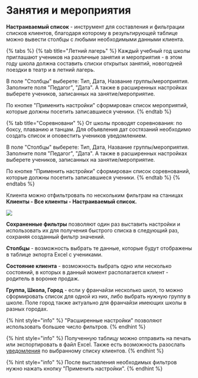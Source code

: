 # Занятия и мероприятия

**Настраиваемый список** - инструмент для составления и фильтрации списков клиентов, благодаря которому в результирующей таблице можно вывести столбцы с любыми необходимыми данными клиента.&#x20;

{% tabs %}
{% tab title="Летний лагерь" %}
Каждый учебный год школы приглашают учеников на различные занятия и мероприятия - в этом году школа должна составить списки открытых занятий, новогодней поездки в театр и в летний лагерь.

В поле "Столбцы" выберете: Тип, Дата, Название группы/мероприятия. Заполните поля "Педагог", "Дата". А также в расширенных настройках выберете учеников, записанных на занятие/мероприятие.

По кнопке  "Применить настройки" сформирован список мероприятий, которые должны посетить записавшиеся ученики.
{% endtab %}

{% tab title="Соревновани" %}
От школы проводят соревнования: по боксу, плаванию и танцам. Для объявления дат состязаний необходимо создать список и оповестить учеников уведомлением.

В поле "Столбцы" выберете: Тип, Дата, Название группы/мероприятия. Заполните поля "Педагог", "Дата". А также в расширенных настройках выберете учеников, записанных на занятие/мероприятие.

По кнопке  "Применить настройки" сформирован список соревнований, которые должны посетить записавшиеся ученики.
{% endtab %}
{% endtabs %}

Клиента можно отфильтровать по нескольким фильтрам на станицах **Клиенты - Все клиенты - Настраиваемый список.**

![](../../.gitbook/assets/Screenshot\_297.png)



**Сохраненные фильтры** позволяют один раз выставить настройки и использовать их для получения быстрого списка в следующий раз, сохраняя созданный фильтр значений.



**Столбцы** - возможность выбрать те данные, которые будут отображены в таблице экпорта Excel с учениками.

**Состояние клиента** - возможность выбрать одно или несколько состояний, в которых в данный момент располагается клиент - родитель в воронке продаж.

**Группа, Школа, Город** - если у франчайзи несколько школ, то можно сформировать список для одной из них, либо выбрать нужную группу в школе. Поле город также актуально для франчайзи имеющих школы в разных городах.

{% hint style="info" %}
"Расширенные настройки"  позволяют использовать большее число фильтров.&#x20;
{% endhint %}

{% hint style="info" %}
Полученную таблицу можно отправить на печать или экспортировать в файл Excel. Также есть возможность разослать [уведомления](uvedomleniya.md) по выбранному списку клиентов.
{% endhint %}

{% hint style="info" %}
После выставления необходимых фильтров нужно нажать кнопку "Применить настройки".
{% endhint %}

